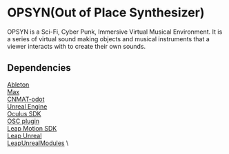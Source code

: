 # OPSYN(Out of Place Synthesizer)

OPSYN is a Sci-Fi, Cyber Punk, Immersive Virtual Musical Environment. It is a series of virtual sound making objects and musical instruments that a viewer interacts with to create their own sounds.

## Dependencies
[Ableton](https://www.ableton.com/) \
[Max](https://cycling74.com/products/max/) \
[CNMAT-odot](https://github.com/CNMAT/CNMAT-odot) \
[Unreal Engine](https://www.unrealengine.com) \
[Oculus SDK](https://developer.oculus.com) \
[OSC plugin](https://github.com/monsieurgustav/UE4-OSC) \
[Leap Motion SDK](https://developer.leapmotion.com/get-started) \
[Leap Unreal](https://github.com/leapmotion/LeapUnreal) \
[LeapUnrealModules](https://github.com/leapmotion/LeapUnrealModules) \
